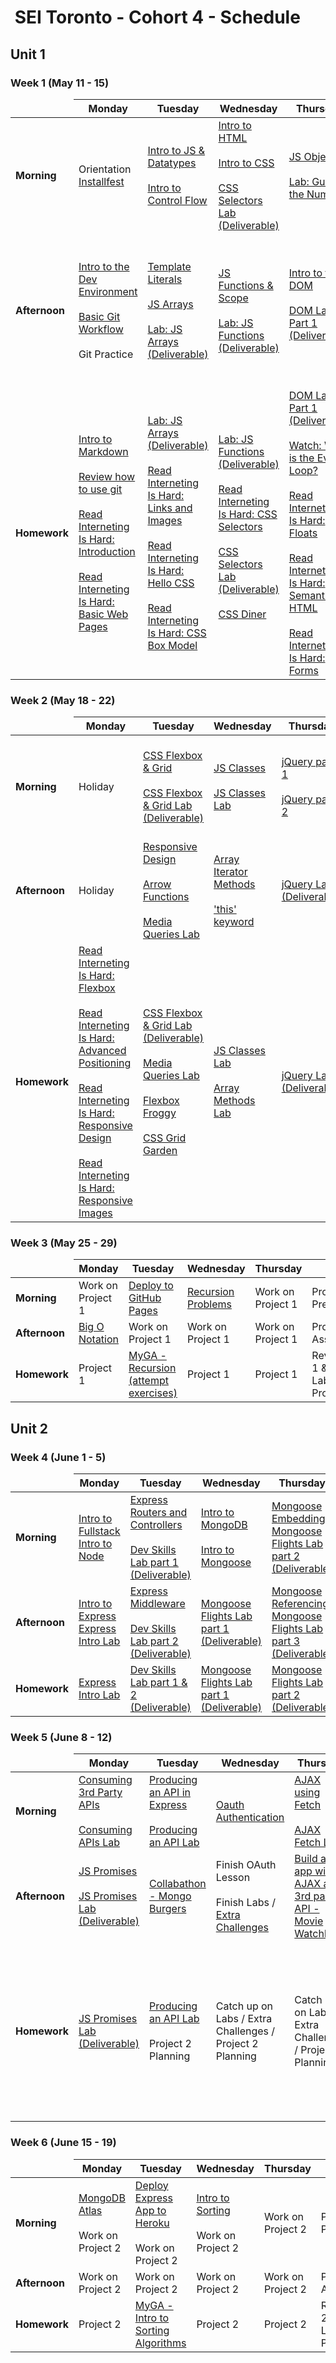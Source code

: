 <h1><img src="https://ga-dash.s3.amazonaws.com/production/assets/logo-9f88ae6c9c3871690e33280fcf557f33.png" alt="" style="max-width:100%;"></a> SEI Toronto - Cohort 4 - Schedule</h1>


## Unit 1

### Week 1 (May 11 - 15)

<table>
<thead>
<tr>
  <td></td>
  <th>Monday</th>
  <th>Tuesday</th>
  <th>Wednesday</th>
  <th>Thursday</th>
  <th>Friday</th>
</tr>
</thead>
<tbody>

<tr>
  <td><strong>Morning</strong></td>
  <td>
    Orientation
    </br>
    <a href="w01/d1/installfest.md">Installfest</a>
  </td>
  <td>
    <a href="w01/d2/js-intro-datatypes.md">Intro to JS & Datatypes</a></br></br>
    <a href="w01/d2/js-control-flow.md">Intro to Control Flow</a>
  </td>
  <td>
    <a href="w01/d3/html-intro.md">Intro to HTML</a></br></br>
    <a href="w01/d3/css-intro.md">Intro to CSS</a></br></br>
    <a href="w01/d3/css-selectors-lab.md">CSS Selectors Lab (Deliverable)</a>
  </td>
  <td>
    <a href="w01/d4/js-objects.md">JS Objects</a></br></br>
    <a href="w01/d4/js-objects-lab.md">Lab: Guess the Number</a>
  </td>
  <td>
    <a href="w01/d4/dom-events.md">DOM Events</a>
  </td>
</tr>

<tr>
  <td><strong>Afternoon</strong></td>
  <td>
    <a href="w01/d1/intro-dev-env.md">Intro to the Dev Environment</a></br></br>
    <a href="w01/d1/git-intro-workflow.md">Basic Git Workflow</a></br></br>
    Git Practice
  </td>
  <td>
    <a href="w01/d2/template-literals-walkthru.md">Template Literals</a></br></br>
    <a href="w01/d2/js-arrays.md">JS Arrays</a></br></br>
    <a href="w01/d2/js-arrays-lab.md">Lab: JS Arrays (Deliverable)</a>
  </td>
  <td>
    <a href="w01/d3/js-functions-and-scope.md">JS Functions & Scope</a></br></br>
    <a href="w01/d3/js-functions-lab.md">Lab: JS Functions (Deliverable)</a>
  </td>
  <td>
    <a href="w01/d4/dom-intro.md">Intro to the DOM</a></br></br>
    <a href="w01/d4/dom-practice-lab-1.md">DOM Lab Part 1 (Deliverable)</a></br></br>
  </td>
  <td>
    JS Timers </br></br>
    <a href="w01/d5/js-callbacks.md">JavaScript Callbacks</a></br></br>
    <a href="w01/d5/js-callbacks-lab.md">JavaScript Callbacks Lab</a></br></br>
    <a href="w01/d5/guide-to-building-a-browser-game.md">Build a Browser Game</a>
  </td>
</tr>

<tr>
  <td><strong>Homework</strong></td>
  <td>
    <a href="w01/d1/hw-markdown-intro.md">Intro to Markdown</a></br></br>
    <a href="w01/d1/git-intro-workflow.md">Review how to use git</a></br></br>
    <a href="https://www.internetingishard.com/html-and-css/introduction/">Read Interneting Is Hard: Introduction</a></br></br>
    <a href="https://www.internetingishard.com/html-and-css/basic-web-pages/">Read Interneting Is Hard: Basic Web Pages</a>
  </td>
  <td>
    <a href="w01/d2/js-arrays-lab.md">Lab: JS Arrays (Deliverable)</a></br></br>
    <a href="https://www.internetingishard.com/html-and-css/links-and-images/">Read Interneting Is Hard: Links and Images</a></br></br>
    <a href="https://www.internetingishard.com/html-and-css/hello-css/">Read Interneting Is Hard: Hello CSS</a></br></br>
    <a href="https://www.internetingishard.com/html-and-css/css-box-model/">Read Interneting Is Hard: CSS Box Model</a>
  </td>
  <td>
    <a href="w01/d3/js-functions-lab.md">Lab: JS Functions (Deliverable)</a></br></br>
    <a href="https://www.internetingishard.com/html-and-css/css-selectors/">Read Interneting Is Hard: CSS Selectors</a></br></br>
    <a href="w01/d3/css-selectors-lab.md">CSS Selectors Lab (Deliverable)</a></br></br>
    <a href="https://flukeout.github.io/">CSS Diner</a></br></br>
  </td>
  <td>
    <a href="w01/d4/dom-practice-lab-1.md">DOM Lab Part 1 (Deliverable)</a></br></br>
    <a href="https://www.youtube.com/watch?v=8aGhZQkoFbQ">Watch: What is the Event Loop?</a></br></br>
    <a href="https://www.internetingishard.com/html-and-css/floats/">Read Interneting Is Hard: Floats</a></br></br>
    <a href="https://www.internetingishard.com/html-and-css/semantic-html/">Read Interneting Is Hard: Semantic HTML</a></br></br>
    <a href="https://www.internetingishard.com/html-and-css/forms/">Read Interneting Is Hard: Forms</a>
  </td>
  <td>
    <a href="w01/d5/dom-practice-lab-1.md">DOM Lab Part 2 (Deliverable)</a></br></br>
    <a href="w01/d5/tic-tac-toe">Tic Tac Toe (Deliverable)</a></br></br>
  </td>
</tr>
</tbody>
</table>

### Week 2 (May 18 - 22)

<table>
<thead>
<tr>
  <td></td>
  <th>Monday</th>
  <th>Tuesday</th>
  <th>Wednesday</th>
  <th>Thursday</th>
  <th>Friday</th>
</tr>
</thead>
<tbody>

<tr>
  <td><strong>Morning</strong></td>
  <td>Holiday</td>
  <td>
    <a href="w02/d2/css-flexbox-grid.md">CSS Flexbox & Grid</a></br></br>
    <a href="w02/d2/css-flexbox-grid-lab">CSS Flexbox & Grid Lab (Deliverable)</a>
  </td>
  <td>
    <a href="w02/d3/js-classes.md">JS Classes</a></br></br>
    <a href="w02/d3/js-classes-lab.md">JS Classes Lab</a>
  </td>
  <td>
    <a href="w02/d4/jquery-part-1.md">jQuery part 1</a></br></br>
    <a href="w02/d4/jquery-part-2.md">jQuery part 2</a>
  </td>
  <td>
    DSI Presentations</br></br>
    <a href="w02/d5/playing-audio.md">Playing Audio in Browser</a></br></br>
    <a href="w01/d5/guide-to-building-a-browser-game.md">Build a Game Together</a>
  </td>
</tr>


<tr>
  <td><strong>Afternoon</strong></td>
  <td>Holiday</td>
  <td>
    <a href="w02/d2/responsive-design.md">Responsive Design</a></br></br>
    <a href="w02/d2/arrow-functions.md">Arrow Functions</a></br></br>
    <a href="w02/d2/media-queries-lab.md">Media Queries Lab</a>
  </td>
  <td>
    <a href="w02/d3/array-iterator-methods.md">Array Iterator Methods</a></br></br>
    <a href="w02/d3/this-keyword.md">'this' keyword</a>
  </td>
  <td>
    <a href="w02/d4/jquery-lab.md">jQuery Lab (Deliverable)</a>
  </td>
  <td>
    <a href="w01/d5/guide-to-building-a-browser-game.md">Build a Game Together</a></br></br>
    Finish Labs</br></br>
    Project 1
  </td>
</tr>

<tr>
  <td><strong>Homework</strong></td>
  <td>
    <a href="https://www.internetingishard.com/html-and-css/flexbox/">Read Interneting Is Hard: Flexbox</a></br></br>
    <a href="https://www.internetingishard.com/html-and-css/advanced-positioning/">Read Interneting Is Hard: Advanced Positioning</a></br></br>
    <a href="https://www.internetingishard.com/html-and-css/responsive-design/">Read Interneting Is Hard: Responsive Design</a></br></br>
    <a href="https://www.internetingishard.com/html-and-css/responsive-images/">Read Interneting Is Hard: Responsive Images</a>
  </td>
  <td>
    <a href="w02/d2/css-flexbox-grid-lab">CSS Flexbox & Grid Lab (Deliverable)</a></br></br>
    <a href="w02/d2/media-queries-lab.md">Media Queries Lab</a></br></br>
    <a href="https://flexboxfroggy.com/">Flexbox Froggy</a></br></br>
    <a href="https://cssgridgarden.com/">CSS Grid Garden</a>
  </td>

  <td>
    <a href="w02/d3/js-classes-lab.md">JS Classes Lab</a></br></br>
    <a href="w02/d3/array-methods-lab.md">Array Methods Lab</a>
  </td>

  <td>
    <a href="w02/d4/jquery-lab.md">jQuery Lab (Deliverable)</a>
  </td>

  <td>
    Project 1 & Review <br><br>
    <a href="https://my.generalassemb.ly/activities/511">MyGA - Big O Notation</a>
  </td>
</tr>

</tbody>
</table>

### Week 3 (May 25 - 29)

<table>
<thead>
<tr>
  <td></td>
  <th>Monday</th>
  <th>Tuesday</th>
  <th>Wednesday</th>
  <th>Thursday</th>
  <th>Friday</th>
</tr>
</thead>
<tbody>

<tr>
  <td><strong>Morning</strong></td>
  <td> Work on Project 1 </td>
  <td>
    <a href="w03/d2/deploy-ghpages.md">Deploy to GitHub Pages</a>
  </td>
  <td>
    <a href="computer-science/02-cs-recursion">Recursion Problems</a>
  </td>
  <td> Work on Project 1 </td>
  <td> Project 1 Presentations </td>
</tr>

<tr>
  <td><strong>Afternoon</strong></td>
  <td>
    <a href="computer-science/01-cs-big-o-notation">Big O Notation</a>
  </td>
  <td> Work on Project 1 </td>
  <td> Work on Project 1 </td>
  <td> Work on Project 1 </td>
  <td> Project 1 Assessment </td>
</tr>

<tr>
  <td><strong>Homework</strong></td>
  <td> Project 1 </td>
  <td>
    <a href="https://my.generalassemb.ly/activities/773">MyGA - Recursion (attempt exercises)</a>
  </td>
  <td> Project 1 </td>
  <td> Project 1 </td>
  <td> Review Unit 1 & Finish Labs / Project 1</td>
</tr>

</tbody>
</table>


## Unit 2

### Week 4 (June 1 - 5)

<table>
<thead>
<tr>
  <td></td>
  <th>Monday</th>
  <th>Tuesday</th>
  <th>Wednesday</th>
  <th>Thursday</th>
  <th>Friday</th>
</tr>
</thead>
<tbody>

<tr>
  <td><strong>Morning</strong></td>
  <td>
    <a href="w04/d1/intro-fullstack-http.md">Intro to Fullstack</a></br>
    <a href="w04/d1/intro-to-node.md">Intro to Node</a>
  </td>
  <td>
    <a href="w04/d2/express-routers-controllers.md">Express Routers and Controllers</a></br></br>
    <a href="w04/d2/express-dev-skills-lab">Dev Skills Lab part 1 (Deliverable)</a>
  </td>
  <td>
    <a href="w04/d3/mongodb-intro.md">Intro to MongoDB</a></br></br>
    <a href="w04/d3/mongoose-intro">Intro to Mongoose</a>
  </td>
  <td>
    <a href="w04/d4/mongoose-embedding">Mongoose Embedding</a>
    <a href="w04/d4/mongoose-flights-lab-part-2.md">Mongoose Flights Lab part 2 (Deliverable)</a>
  </td>
  <td>
    GA Mental Health Day
  </td>
</tr>

<tr>
  <td><strong>Afternoon</strong></td>
  <td>
    <a href="w04/d1/intro-to-express.md">Intro to Express</a></br>
    <a href="w04/d1/express-intro-lab.md">Express Intro Lab</a>
  </td>
  <td>
    <a href="w04/d2/express-middleware.md">Express Middleware</a></br></br>
    <a href="w04/d2/express-dev-skills-lab">Dev Skills Lab part 2 (Deliverable)</a>
  </td>
  <td>
    <a href="w04/d3/mongoose-flights-lab-part-1.md">Mongoose Flights Lab part 1 (Deliverable)</a>
  </td>
  <td>
    <a href="w04/d4/mongoose-referencing">Mongoose Referencing</a>
    <a href="w04/d4/mongoose-flights-lab-part-3.md">Mongoose Flights Lab part 3 (Deliverable)</a>
  </td>
  <td>
    GA Mental Health Day
  </td>
</tr>

<tr>
  <td><strong>Homework</strong></td>
  <td>
    <a href="w04/d1/express-intro-lab.md">Express Intro Lab</a>
  </td>
  <td>
    <a href="w04/d2/express-dev-skills-lab">Dev Skills Lab part 1 & 2 (Deliverable)</a>
  </td>
  <td>
    <a href="w04/d3/mongoose-flights-lab-part-1.md">Mongoose Flights Lab part 1 (Deliverable)</a>
  </td>
  <td>
    <a href="w04/d4/mongoose-flights-lab-part-2.md">Mongoose Flights Lab part 2 (Deliverable)</a>
  </td>
  <td>
    <a href="w04/d4/mongoose-flights-lab-part-3.md">Mongoose Flights Lab part 3 (Deliverable)</a>
  </td>
</tr>

</tbody>
</table>


### Week 5 (June 8 - 12)

<table>
<thead>
<tr>
  <td></td>
  <th>Monday</th>
  <th>Tuesday</th>
  <th>Wednesday</th>
  <th>Thursday</th>
  <th>Friday</th>
</tr>
</thead>
<tbody>

<tr>
  <td><strong>Morning</strong></td>
  <td>
    <a href="w05/d1/consuming-3rd-party-apis">Consuming 3rd Party APIs</a></br></br>
    <a href="w05/d1/consuming-apis-lab">Consuming APIs Lab</a>
  </td>
  <td>
    <a href="w05/d2/producing-an-api-in-express">Producing an API in Express</a></br></br>
    <a href="w05/d2/producing-api-lab">Producing an API Lab</a>
  </td>
  <td>
    <a href="w05/d3/oauth-authentication">Oauth Authentication</a>
  </td>
  <td>
    <a href="w05/d4/ajax-using-fetch-puppies">AJAX using Fetch</a></br></br>
    <a href="w05/d4/ajax-using-fetch-lab.md">AJAX Fetch Lab</a>
  </td>
  <td>
    <a href="w05/d5/build-another-app">Finish Movie Watchlist</a></br></br>
    <a href="w05/d5/regular-expressions.md">Regular Expressions</a>
  </td>
</tr>

<tr>
  <td><strong>Afternoon</strong></td>
  <td>
    <a href="w05/d1/js-promises">JS Promises</a></br></br>
    <a href="w05/d1/js-promises-lab">JS Promises Lab (Deliverable)</a>
  </td>
  <td>
    <a href="https://git.generalassemb.ly/sei-toronto/sei-4-collab/mongo-burgers">Collabathon - Mongo Burgers</a>
  </td>
  <td>
    Finish OAuth Lesson </br></br>
    Finish Labs / <a href="extra-challenges/">Extra Challenges</a>
  </td>
  <td>
    <a href="w05/d4/build-another-app">Build an app with AJAX and 3rd party API - Movie Watchlist</a>
  </td>
  <td>
    <a href="https://git.generalassemb.ly/sei-toronto/sei-4-collab/express-vampires">Collabathon - Express Vampires</a></br></br>
    Student Share: Project 2
  </td>
</tr>

<tr>
  <td><strong>Homework</strong></td>
  <td>
    <a href="w05/d1/js-promises-lab">JS Promises Lab (Deliverable)</a>
  </td>
  <td>
    <a href="w05/d2/producing-api-lab">Producing an API Lab</a></br></br>
    Project 2 Planning
  </td>
  <td>
    Catch up on Labs / Extra Challenges / Project 2 Planning
  </td>
  <td>
    Catch up on Labs / Extra Challenges / Project 2 Planning
  </td>
  <td>
    Work on Project 2</br></br>
    <a href="w05/d5/guide-to-add-feature-to-web-app.md">Review: Guide to Add Feature to Web App</a></br></br>
    <a href="w05/d5/guide-to-user-centric-crud.md">Review: Guide to User-Centric CRUD</a>
  </td>
</tr>

</tbody>
</table>

### Week 6 (June 15 - 19)

<table>
<thead>
<tr>
  <td></td>
  <th>Monday</th>
  <th>Tuesday</th>
  <th>Wednesday</th>
  <th>Thursday</th>
  <th>Friday</th>
</tr>
</thead>
<tbody>

<tr>
  <td><strong>Morning</strong></td>
  <td>
    <a href="w06/atlas-hosted-mongodb.md">MongoDB Atlas</a></br></br>
    Work on Project 2
  </td>
  <td>
    <a href="w06/deploy-express-heroku.md">Deploy Express App to Heroku</a></br></br>
    Work on Project 2
  </td>
  <td>
    <a href="computer-science/03-cs-intro-to-sorting">Intro to Sorting</a></br></br>
    Work on Project 2
  </td>
  <td> Work on Project 2 </td>
  <td> Project 2 Presentations </td>
</tr>

<tr>
  <td><strong>Afternoon</strong></td>
  <td> Work on Project 2 </td>
  <td> Work on Project 2 </td>
  <td> Work on Project 2 </td>
  <td> Work on Project 2 </td>
  <td> Project 2 Assessment </td>
</tr>

<tr>
  <td><strong>Homework</strong></td>
  <td> Project 2 </td>
  <td>
    <a href="https://my.generalassemb.ly/activities/818">MyGA - Intro to Sorting Algorithms</a>
  </td>
  <td> Project 2 </td>
  <td> Project 2 </td>
  <td> Review Unit 2 & Finish Labs / Project 2</td>
</tr>

</tbody>
</table>

